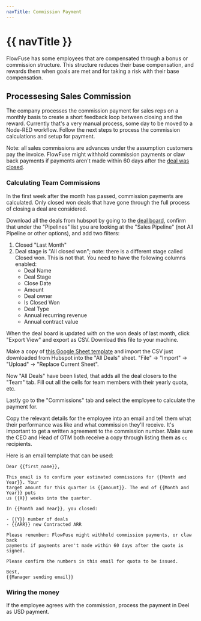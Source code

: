 ```yaml
---
navTitle: Commission Payment
---
```


# {{ navTitle }}

FlowFuse has some employees that are compensated through a bonus or commission
structure. This structure reduces their base compensation, and rewards them when
goals are met and for taking a risk with their base compensation.

## Processesing Sales Commission

The company processes the commission payment for sales reps on a monthly basis
to create a short feedback loop between closing and the reward. Currently that's
a very manual process, some day to be moved to a Node-RED workflow. Follow the
next steps to process the commission calculations and setup for payment.

Note: all sales commissions are advances under the assumption customers pay the
invoice. FlowFuse might withhold commission payments or claw back payments if
payments aren't made within 60 days after the
[deal was closed](/handbook/sales/engagements/#closing-a-deal).

### Calculating Team Commissions

In the first week after the month has passed, commission payments are
calculated. Only closed won deals that have gone through the full process of
closing a deal are considered.

Download all the deals from hubspot by going to the
[deal board](https://app-eu1.hubspot.com/contacts/26586079/objects/0-3/views/all/list),
confirm that under the "Pipelines" list you are looking at the "Sales Pipeline" (not All Pipeline or other options),
and add two filters:

1. Closed "Last Month"
1. Deal stage is "All closed won"; note: there is a different stage called Closed won. This is not that.
You need to have the following columns enabled:
   * Deal Name
   * Deal Stage
   * Close Date
   * Amount
   * Deal owner
   * Is Closed Won
   * Deal Type
   * Annual recurring revenue
   * Annual contract value

When the deal board is updated with on the won deals of last month, 
click "Export View" and export as CSV. Download this file
to your machine.

Make a copy of
[this Google Sheet template](https://docs.google.com/spreadsheets/d/1fBq4g4W26M3k-uUOg5p4D2mYUyBPP8EbdtPLwuQ5RPI/)
and import the CSV just downloaded from Hubspot into the "All Deals" sheet.
"File" -> "Import" -> "Upload" -> "Replace Current Sheet".

Now "All Deals" have been listed, that adds all the deal closers to the "Team"
tab. Fill out all the cells for team members with their yearly quota, etc.

Lastly go to the "Commissions" tab and select the employee to calculate the
payment for.

Copy the relevant details for the employee into an email and tell them what
their performance was like and what commission they'll receive. It's important
to get a written agreement to the commission number. Make sure the CEO and Head
of GTM both receive a copy through listing them as `cc` recipients.

Here is an email template that can be used:

```
Dear {{first_name}},

This email is to confirm your estimated commissions for {{Month and Year}}. Your
target amount for this quarter is {{amount}}. The end of {{Month and Year}} puts
us {{X}} weeks into the quarter.

In {{Month and Year}}, you closed:

- {{Y}} number of deals
- {{ARR}} new Contracted ARR

Please remember: FlowFuse might withhold commission payments, or claw back
payments if payments aren't made within 60 days after the quote is signed.

Please confirm the numbers in this email for quota to be issued.

Best, 
{{Manager sending email}}
```

### Wiring the money

If the employee agrees with the commission, process the payment in Deel as USD payment.
